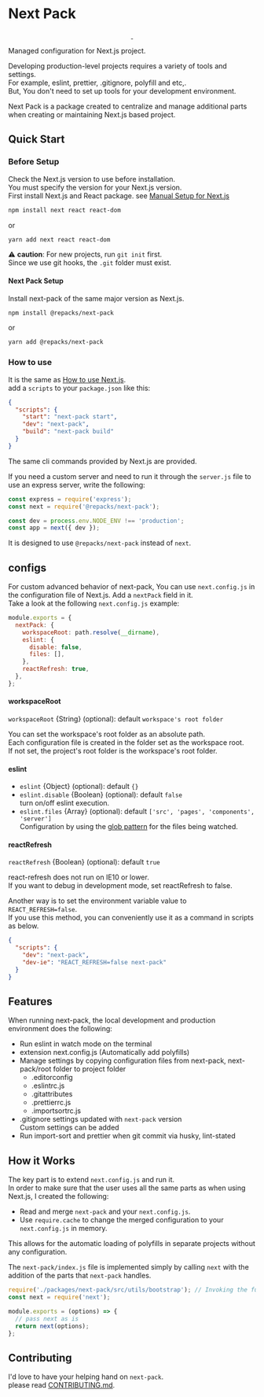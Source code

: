 # Next Pack

<p align="center">
  <a aria-label="NPM version" href="https://www.npmjs.com/package/@repacks/next-pack">
    <img alt="" src="https://img.shields.io/npm/v/@repacks/next-pack.svg?style=for-the-badge&labelColor=000000">
  </a>
  <a aria-label="License" href="https://github.com/haydnhkim/next-pack/blob/master/LICENSE">
    <img alt="" src="https://img.shields.io/npm/l/@repacks/next-pack.svg?style=for-the-badge&labelColor=000000">
  </a>
</p>

Managed configuration for Next.js project.

Developing production-level projects requires a variety of tools and settings.  
For example, eslint, prettier, .gitignore, polyfill and etc,.  
But, You don't need to set up tools for your development environment.

Next Pack is a package created to centralize and manage additional parts when creating or maintaining Next.js based project.

## Quick Start

### Before Setup

Check the Next.js version to use before installation.  
You must specify the version for your Next.js version.  
First install Next.js and React package. see [Manual Setup for Next.js](https://github.com/zeit/next.js#manual-setup)

```sh
npm install next react react-dom
```

or

```sh
yarn add next react react-dom
```

⚠️ **caution**: For new projects, run `git init` first.  
Since we use git hooks, the `.git` folder must exist.

#### Next Pack Setup

Install next-pack of the same major version as Next.js.

```sh
npm install @repacks/next-pack
```

or

```sh
yarn add @repacks/next-pack
```

### How to use

It is the same as [How to use Next.js](https://nextjs.org/docs#manual-setup).  
add a `scripts` to your `package.json` like this:

```json
{
  "scripts": {
    "start": "next-pack start",
    "dev": "next-pack",
    "build": "next-pack build"
  }
}
```

The same cli commands provided by Next.js are provided.

If you need a custom server and need to run it through the `server.js` file to use an express server, write the following:

```js
const express = require('express');
const next = require('@repacks/next-pack');

const dev = process.env.NODE_ENV !== 'production';
const app = next({ dev });
```

It is designed to use `@repacks/next-pack` instead of `next`.

## configs

For custom advanced behavior of next-pack, You can use `next.config.js` in the configuration file of Next.js. Add a `nextPack` field in it.  
Take a look at the following `next.config.js` example:

```js
module.exports = {
  nextPack: {
    workspaceRoot: path.resolve(__dirname),
    eslint: {
      disable: false,
      files: [],
    },
    reactRefresh: true,
  },
};
```

#### workspaceRoot

`workspaceRoot` {String} (optional): default `workspace's root folder`

You can set the workspace's root folder as an absolute path.  
Each configuration file is created in the folder set as the workspace root.  
If not set, the project's root folder is the workspace's root folder.

#### eslint

- `eslint` {Object} (optional): default `{}`
- `eslint.disable` {Boolean} (optional): default `false`  
  turn on/off eslint execution.
- `eslint.files` {Array<string>} (optional): default `['src', 'pages', 'components', 'server']`  
  Configuration by using the [glob pattern](https://eslint.org/docs/user-guide/configuring#configuration-based-on-glob-patterns) for the files being watched.

#### reactRefresh

`reactRefresh` {Boolean} (optional): default `true`

react-refresh does not run on IE10 or lower.  
If you want to debug in development mode, set reactRefresh to false.

Another way is to set the environment variable value to `REACT_REFRESH=false`.  
If you use this method, you can conveniently use it as a command in scripts as below.

```json
{
  "scripts": {
    "dev": "next-pack",
    "dev-ie": "REACT_REFRESH=false next-pack"
  }
}
```

## Features

When running next-pack, the local development and production environment does the following:

- Run eslint in watch mode on the terminal
- extension next.config.js (Automatically add polyfills)
- Manage settings by copying configuration files from next-pack, next-pack/root folder to project folder
  - .editorconfig
  - .eslintrc.js
  - .gitattributes
  - .prettierrc.js
  - .importsortrc.js
- .gitignore settings updated with `next-pack` version  
  Custom settings can be added
- Run import-sort and prettier when git commit via husky, lint-stated

## How it Works

The key part is to extend `next.config.js` and run it.  
In order to make sure that the user uses all the same parts as when using Next.js, I created the following:

- Read and merge `next-pack` and your `next.config.js`.
- Use `require.cache` to change the merged configuration to your `next.config.js` in memory.

This allows for the automatic loading of polyfills in separate projects without any configuration.

The `next-pack/index.js` file is implemented simply by calling `next` with the addition of the parts that `next-pack` handles.

```js
require('./packages/next-pack/src/utils/bootstrap'); // Invoking the function of next-pack
const next = require('next');

module.exports = (options) => {
  // pass next as is
  return next(options);
};
```

## Contributing

I'd love to have your helping hand on `next-pack`.  
please read [CONTRIBUTING.md](CONTRIBUTING.md).
